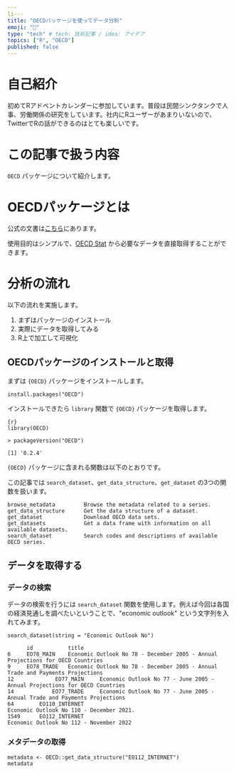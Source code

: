 ```yaml
---
li---
title: "OECDパッケージを使ってデータ分析"
emoji: "🤖"
type: "tech" # tech: 技術記事 / idea: アイデア
topics: ["R", "OECD"]
published: false
---
```


# 自己紹介

初めてRアドベントカレンダーに参加しています。普段は民間シンクタンクで人事、労働関係の研究をしています。社内にRユーザーがあまりいないので、TwitterでRの話ができるのはとても楽しいです。

# この記事で扱う内容

`OECD` パッケージについて紹介します。

# OECDパッケージとは

公式の文書は[こちら](https://cran.r-project.org/web/packages/OECD/OECD.pdf)にあります。

使用目的はシンプルで、[OECD Stat](https://stats.oecd.org/) から必要なデータを直接取得することができます。

# 分析の流れ

以下の流れを実施します。

1.  まずはパッケージのインストール
2.  実際にデータを取得してみる
3.  R上で加工して可視化

## OECDパッケージのインストールと取得

まずは `{OECD}` パッケージをインストールします。

```{r}
install.packages("OECD")
```

インストールできたら `library` 関数で `{OECD}` パッケージを取得します。

    {r}
    library(OECD)

    > packageVersion("OECD")

    [1] '0.2.4'

`{OECD}` パッケージに含まれる関数は以下のとおりです。

この記事では `search_dataset`、`get_data_structure`、`get_dataset` の3つの関数を扱います。

    browse_metadata         Browse the metadata related to a series.
    get_data_structure      Get the data structure of a dataset.
    get_dataset             Download OECD data sets.
    get_datasets            Get a data frame with information on all available datasets.
    search_dataset          Search codes and descriptions of available OECD series.

## データを取得する

### データの検索

データの検索を行うには `search_dataset` 関数を使用します。例えば今回は各国の経済見通しを調べたいということで、"economic outlook" という文字列を入れてみます。

```{r}
search_dataset(string = "Economic Outlook No")
```

          id           title
    6     EO78_MAIN    Economic Outlook No 78 - December 2005 - Annual Projections for OECD Countries
    9     EO78_TRADE   Economic Outlook No 78 - December 2005 - Annual Trade and Payments Projections
    12             EO77_MAIN     Economic Outlook No 77 - June 2005 - Annual Projections for OECD Countries
    14            EO77_TRADE     Economic Outlook No 77 - June 2005 - Annual Trade and Payments Projections
    64        EO110_INTERNET                                       Economic Outlook No 110 - December 2021.
    1549      EO112_INTERNET                                        Economic Outlook No 112 - November 2022

### メタデータの取得

```{r}
metadata <- OECD::get_data_structure("EO112_INTERNET")
metadata
```

